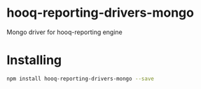 hooq-reporting-drivers-mongo
============================

Mongo driver for hooq-reporting engine


Installing
==========

```bash
npm install hooq-reporting-drivers-mongo --save
```